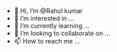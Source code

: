 - 👋 Hi, I’m @Rahul kumar
- 👀 I’m interested in ...
- 🌱 I’m currently learning ...
- 💞️ I’m looking to collaborate on ...
- 📫 How to reach me ...

<!---
Rahulkumarjdndnfjdjf/Rahulkumarjdndnfjdjf is a ✨ special ✨ repository because its `README.md` (this file) appears on your GitHub profile.
You can click the Preview link to take a look at your changes.
--->
